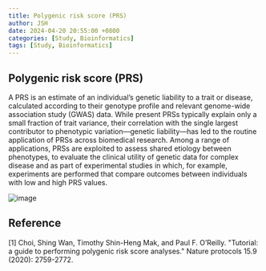 ```yaml
---
title: Polygenic risk score (PRS)
author: JSH
date: 2024-04-20 20:55:00 +0800
categories: [Study, Bioinformatics]
tags: [Study, Bioinformatics]
---
```


## Polygenic risk score (PRS)
A PRS is an estimate of an individual’s genetic liability to a trait or disease, calculated according to their genotype profile and relevant genome-wide association study (GWAS) data. 
While present PRSs typically explain only a small fraction of trait variance, their correlation with the single largest contributor to phenotypic variation—genetic liability—has led to the routine application of PRSs across biomedical research. 
Among a range of applications, PRSs are exploited to assess shared etiology between phenotypes, to evaluate the clinical utility of genetic data for complex disease and as part of experimental studies in which, for example, experiments are performed that compare outcomes between individuals with low and high PRS values. 

![image](https://github.com/JeonSHyun/JeonSHyun.github.io/assets/86886562/d301f2e7-6815-415b-86e9-f589e0ddc675)

## Reference
[1] Choi, Shing Wan, Timothy Shin-Heng Mak, and Paul F. O’Reilly. "Tutorial: a guide to performing polygenic risk score analyses." Nature protocols 15.9 (2020): 2759-2772.

